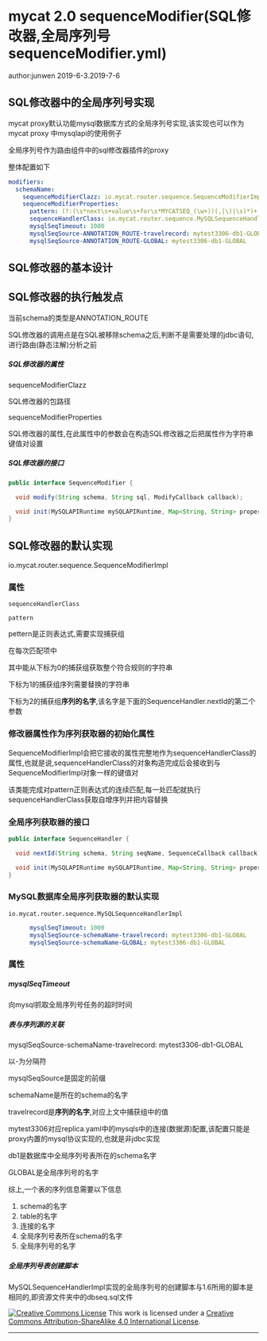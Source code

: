 # mycat 2.0 sequenceModifier(SQL修改器,全局序列号sequenceModifier.yml)

author:junwen 2019-6-3.2019-7-6

## SQL修改器中的全局序列号实现

mycat proxy默认功能mysql数据库方式的全局序列号实现,该实现也可以作为mycat proxy 中mysqlapi的使用例子

全局序列号作为路由组件中的sql修改器插件的proxy

整体配置如下

```yaml
modifiers:
  schemaName:
    sequenceModifierClazz: io.mycat.router.sequence.SequenceModifierImpl
    sequenceModifierProperties:
      pattern: (?:(\s*next\s+value\s+for\s*MYCATSEQ_(\w+))(,|\)|\s)*)+
      sequenceHandlerClass: io.mycat.router.sequence.MySQLSequenceHandlerImpl
      mysqlSeqTimeout: 1000
      mysqlSeqSource-ANNOTATION_ROUTE-travelrecord: mytest3306-db1-GLOBAL
      mysqlSeqSource-ANNOTATION_ROUTE-GLOBAL: mytest3306-db1-GLOBAL
```

## SQL修改器的基本设计

## SQL修改器的执行触发点

当前schema的类型是ANNOTATION_ROUTE

SQL修改器的调用点是在SQL被移除schema之后,判断不是需要处理的jdbc语句,进行路由(静态注解)分析之前



##### SQL修改器的属性

sequenceModifierClazz

SQL修改器的包路径

sequenceModifierProperties

SQL修改器的属性,在此属性中的参数会在构造SQL修改器之后把属性作为字符串键值对设置



##### SQL修改器的接口

```java
public interface SequenceModifier {

  void modify(String schema, String sql, ModifyCallback callback);

  void init(MySQLAPIRuntime mySQLAPIRuntime, Map<String, String> properties);
}
```

## SQL修改器的默认实现

io.mycat.router.sequence.SequenceModifierImpl

### 属性

```
sequenceHandlerClass
```

```
pattern
```

pettern是正则表达式,需要实现捕获组

在每次匹配项中

其中能从下标为0的捕获组获取整个符合规则的字符串

下标为1的捕获组序列需要替换的字符串

下标为2的捕获组**序列的名字**,该名字是下面的SequenceHandler.nextId的第二个参数

### 修改器属性作为序列获取器的初始化属性

SequenceModifierImpl会把它接收的属性完整地作为sequenceHandlerClass的属性,也就是说,sequenceHandlerClass的对象构造完成后会接收到与SequenceModifierImpl对象一样的键值对



该类能完成对pattern正则表达式的连续匹配,每一处匹配就执行sequenceHandlerClass获取自增序列并把内容替换



### 全局序列获取器的接口

```java
public interface SequenceHandler {

  void nextId(String schema, String seqName, SequenceCallback callback);

  void init(MySQLAPIRuntime mySQLAPIRuntime, Map<String, String> properties);
}
```



### MySQL数据库全局序列获取器的默认实现

```
io.mycat.router.sequence.MySQLSequenceHandlerImpl
```

```yaml
      mysqlSeqTimeout: 1000
      mysqlSeqSource-schemaName-travelrecord: mytest3306-db1-GLOBAL
      mysqlSeqSource-schemaName-GLOBAL: mytest3306-db1-GLOBAL
```

### 属性

##### mysqlSeqTimeout

向mysql抓取全局序列号任务的超时时间

##### 表与序列源的关联

 mysqlSeqSource-schemaName-travelrecord: mytest3306-db1-GLOBAL

以-为分隔符

 mysqlSeqSource是固定的前缀

schemaName是所在的schema的名字

travelrecord是**序列的名字**,对应上文中捕获组中的值

mytest3306对应replica.yaml中的mysqls中的连接(数据源)配置,该配置只能是proxy内置的mysql协议实现的,也就是非jdbc实现

db1是数据库中全局序列号表所在的schema名字

GLOBAL是全局序列号的名字



综上,一个表的序列信息需要以下信息

1. schema的名字
2. table的名字
3. 连接的名字
4. 全局序列号表所在schema的名字
5. 全局序列号的名字

##### 全局序列号表创建脚本

MySQLSequenceHandlerImpl实现的全局序列号的创建脚本与1.6所用的脚本是相同的,即资源文件夹中的dbseq.sql文件





[![Creative Commons License](https://i.creativecommons.org/l/by-sa/4.0/88x31.png)](http://creativecommons.org/licenses/by-sa/4.0/)
This work is licensed under a [Creative Commons Attribution-ShareAlike 4.0 International License](http://creativecommons.org/licenses/by-sa/4.0/).



------


